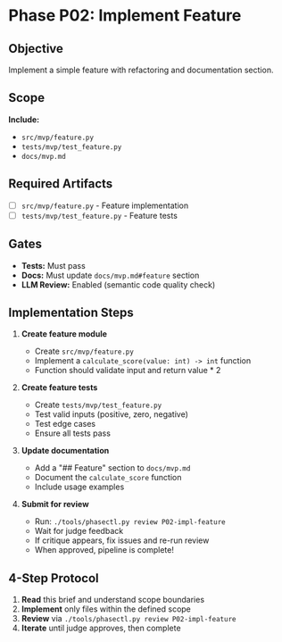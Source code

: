 # Phase P02: Implement Feature

## Objective
Implement a simple feature with refactoring and documentation section.

## Scope
**Include:**
- `src/mvp/feature.py`
- `tests/mvp/test_feature.py`
- `docs/mvp.md`

## Required Artifacts
- [ ] `src/mvp/feature.py` - Feature implementation
- [ ] `tests/mvp/test_feature.py` - Feature tests

## Gates
- **Tests:** Must pass
- **Docs:** Must update `docs/mvp.md#feature` section
- **LLM Review:** Enabled (semantic code quality check)

## Implementation Steps

1. **Create feature module**
   - Create `src/mvp/feature.py`
   - Implement a `calculate_score(value: int) -> int` function
   - Function should validate input and return value * 2

2. **Create feature tests**
   - Create `tests/mvp/test_feature.py`
   - Test valid inputs (positive, zero, negative)
   - Test edge cases
   - Ensure all tests pass

3. **Update documentation**
   - Add a "## Feature" section to `docs/mvp.md`
   - Document the `calculate_score` function
   - Include usage examples

4. **Submit for review**
   - Run: `./tools/phasectl.py review P02-impl-feature`
   - Wait for judge feedback
   - If critique appears, fix issues and re-run review
   - When approved, pipeline is complete!

## 4-Step Protocol

1. **Read** this brief and understand scope boundaries
2. **Implement** only files within the defined scope
3. **Review** via `./tools/phasectl.py review P02-impl-feature`
4. **Iterate** until judge approves, then complete
